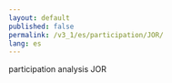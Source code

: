 ```yaml
---
layout: default
published: false
permalink: /v3_1/es/participation/JOR/
lang: es
---
```


participation analysis JOR
